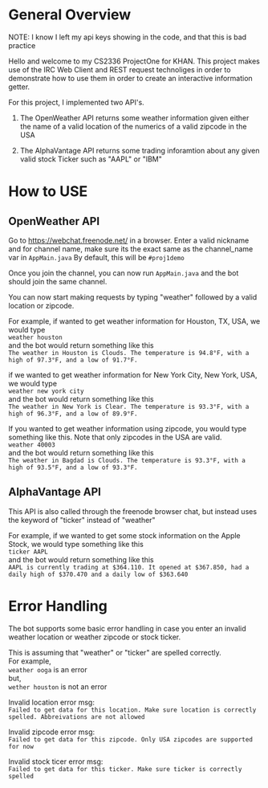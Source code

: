 # General Overview<br />
NOTE: I know I left my api keys showing in the code, and that this is bad practice

Hello and welcome to my CS2336 ProjectOne for KHAN. This project makes use of the IRC Web Client and REST request technoliges in order to demonstrate how to use them in order to create an interactive information getter.

For this project, I implemented two API's.

1. The OpenWeather API returns some weather information given either the name of a valid location of the numerics of a valid zipcode in the USA

2. The AlphaVantage API returns some trading inforamtion about any given valid stock Ticker such as "AAPL" or "IBM"

# How to USE
## OpenWeather API
Go to https://webchat.freenode.net/ in a browser. Enter a valid nickname and for channel name, make sure its the exact same as the channel_name var in `AppMain.java`
By default, this will be `#proj1demo`

Once you join the channel, you can now run `AppMain.java` and the bot should join the same channel.

You can now start making requests by typing "weather" followed by a valid location or zipcode.

For example, if wanted to get weather information for Houston, TX, USA, we would type<br />
`weather houston`<br />
and the bot would return something like this<br />
`The weather in Houston is Clouds. The temperature is 94.8°F, with a high of 97.3°F, and a low of 91.7°F.`

if we wanted to get weather information for New York City, New York, USA, we would type<br />
`weather new york city`<br />
and the bot would return something like this<br />
`The weather in New York is Clear. The temperature is 93.3°F, with a high of 96.3°F, and a low of 89.9°F.`

If you wanted to get weather information using zipcode, you would type something like this. Note that only zipcodes in the USA are valid.<br />
`weather 40003`<br />
and the bot would return something like this<br />
`The weather in Bagdad is Clouds. The temperature is 93.3°F, with a high of 93.5°F, and a low of 93.3°F.`

## AlphaVantage API
This API is also called through the freenode browser chat, but instead uses the keyword of "ticker" instead of "weather"

For example, if we wanted to get some stock information on the Apple Stock, we would type something like this<br />
`ticker AAPL`<br />
and the bot would return something like this<br />
`AAPL is currently trading at $364.110. It opened at $367.850, had a daily high of $370.470 and a daily low of $363.640`

# Error Handling
The bot supports some basic error handling in case you enter an invalid weather location or weather zipcode or stock ticker.

This is assuming that "weather" or "ticker" are spelled correctly.<br />
For example,<br />
`weather ooga` is an error<br />
but,<br />
`wether houston` is not an error

Invalid location error msg:<br />
`Failed to get data for this location. Make sure location is correctly spelled. Abbreivations are not allowed`

Invalid zipcode error msg:<br />
`Failed to get data for this zipcode. Only USA zipcodes are supported for now`

Invalid stock ticer error msg:<br />
`Failed to get data for this ticker. Make sure ticker is correctly spelled`
